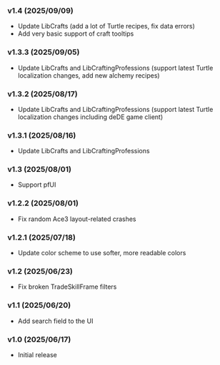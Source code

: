 ### v1.4 (2025/09/09)
- Update LibCrafts (add a lot of Turtle recipes, fix data errors)
- Add very basic support of craft tooltips

### v1.3.3 (2025/09/05)
- Update LibCrafts and LibCraftingProfessions (support latest Turtle localization changes, add new alchemy recipes)

### v1.3.2 (2025/08/17)
- Update LibCrafts and LibCraftingProfessions (support latest Turtle localization changes including deDE game client)

### v1.3.1 (2025/08/16)
- Update LibCrafts and LibCraftingProfessions

### v1.3 (2025/08/01)
- Support pfUI

### v1.2.2 (2025/08/01)
- Fix random Ace3 layout-related crashes

### v1.2.1 (2025/07/18)
- Update color scheme to use softer, more readable colors

### v1.2 (2025/06/23)
- Fix broken TradeSkillFrame filters

### v1.1 (2025/06/20)
- Add search field to the UI

### v1.0 (2025/06/17)
- Initial release

